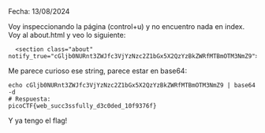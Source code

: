 Fecha: 13/08/2024

Voy inspeccionando la página (control+u) y no encuentro nada en index. Voy al  about.html y veo lo siguiente: 
```
  <section class="about" notify_true="cGljb0NURnt3ZWJfc3VjYzNzc2Z1bGx5X2QzYzBkZWRfMTBmOTM3NmZ9">
```

Me parece curioso ese string, parece estar en base64: 

```
echo cGljb0NURnt3ZWJfc3VjYzNzc2Z1bGx5X2QzYzBkZWRfMTBmOTM3NmZ9 | base64 -d
# Respuesta:
picoCTF{web_succ3ssfully_d3c0ded_10f9376f}
```

Y ya tengo el flag!